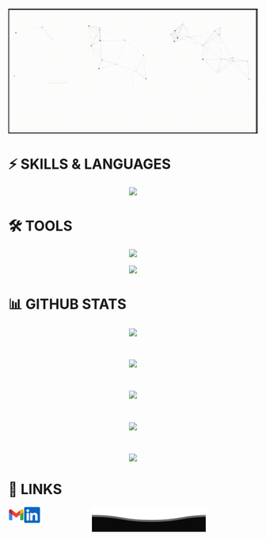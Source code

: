 <p align="center">
  <img src="/githubgif.gif" alt="Hi there, I'm Mehmood Sheikh 👋 ">
</p>

# ⚡ SKILLS & LANGUAGES

<p align="center">
  <a href="https://skillicons.dev">
    <img src="https://skillicons.dev/icons?i=cs,css,html,java,js,jquery,python,nodejs,mysql,solidity&perline=6" />
  </a>
</p>

# 🛠 TOOLS

<p align="center">
  <a href="https://skillicons.dev">
    <img src="https://skillicons.dev/icons?i=git,postman,visualstudio,vscode,figma,ai,ps&perline=6" />
  </a>
</p>


<p align="center">
  <a href="https://skillicons.dev">
    <img src="https://skillicons.dev/icons?i=&perline=6" />
  </a>
</p>


# 📊 GITHUB STATS

<p align="center"><img align="center" src="https://komarev.com/ghpvc/?username=MehmoodSheikh&color=blue&style=for-the-badge"></p> </br>

<p align="center"><img align="center" src="https://github-readme-stats.vercel.app/api/top-langs/?username=MehmoodSheikh&langs_count=9&theme=transparent"></p> </br>

<p align="center"><img align="center" src="https://github-readme-stats.vercel.app/api?username=MehmoodSheikh&theme=transparent"></p> </br>

<p align="center"><img align="center" src="https://github-readme-streak-stats.herokuapp.com/?user=MehmoodSheikh&theme=transparent"></p> </br>

<p align="center"><img align="center" src="https://github-profile-summary-cards.vercel.app/api/cards/profile-details?username=MehmoodSheikh&theme=transparent"></p>


# 🔗 LINKS

<a href="mailto:mehmoodsheikh312@gmail.com">
    <img height="32" align="left" alt="Mail" src="/icons/gmail.png" />
</a>

<a href="https://www.linkedin.com/in/mehmood-sheikh-1724b4243/">
    <img height="32" align="left" alt="LinkedIn" src="/icons/linkedin.png" />
</a>

<p align="center">
        <img src="/Bottom.svg" alt="Github Stats" />
</p>
